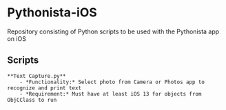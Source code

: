 # Pythonista-iOS
Repository consisting of Python scripts to be used with the Pythonista app on iOS

## Scripts
    **Text Capture.py**
        - *Functionality:* Select photo from Camera or Photos app to recognize and print text
        - *Requirement:* Must have at least iOS 13 for objects from ObjCClass to run
